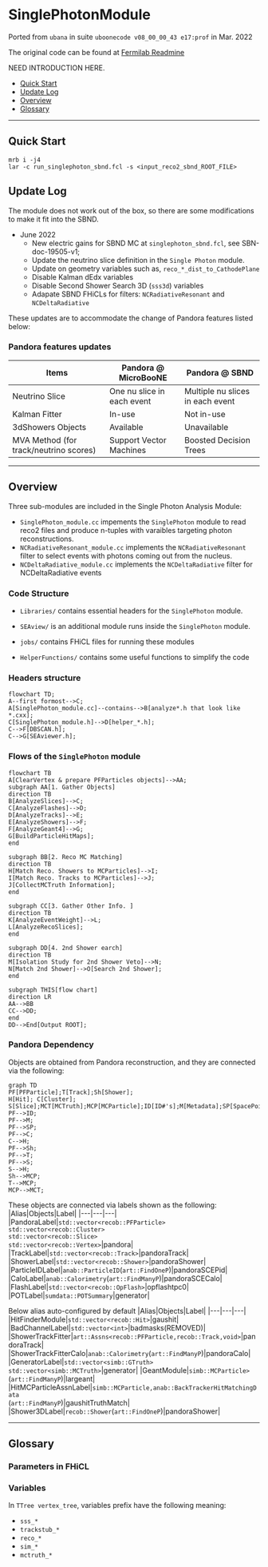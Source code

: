 # SinglePhotonModule 
Ported from `ubana` in suite `uboonecode v08_00_00_43 e17:prof` in Mar. 2022

The original code can be found at [Fermilab Readmine](https://cdcvs.fnal.gov/redmine/projects/ubana/repository?utf8=%E2%9C%93&rev=feature%2Fmarkross_Nov2021_merge)

NEED INTRODUCTION HERE.

* [Quick Start](#quick-start)
* [Update Log](#update-log)
* [Overview](#overview)
* [Glossary](#glossary)

---
## Quick Start
```
mrb i -j4
lar -c run_singlephoton_sbnd.fcl -s <input_reco2_sbnd_ROOT_FILE>
```

## Update Log
The module does not work out of the box, so there are some modifications to make it fit into the SBND.

- June 2022
	- New electric gains for SBND MC at `singlephoton_sbnd.fcl`, see SBN-doc-19505-v1;
	- Update the neutrino slice definition in the `Single Photon` module.
	- Update on geometry variables such as, `reco_*_dist_to_CathodePlane`
	- Disable Kalman dEdx variables
	- Disable Second Shower Search 3D (`sss3d`) variables
	- Adapate SBND FHiCLs for filters: `NCRadiativeResonant` and `NCDeltaRadiative`

These updates are to accommodate the change of Pandora features listed below:

### Pandora features updates
|Items|Pandora @ MicroBooNE|Pandora @ SBND|
|---|---|---|
|Neutrino Slice|One nu slice in each event | Multiple nu slices in each event|
|Kalman Fitter| In-use | Not in-use|
|3dShowers Objects| Available | Unavailable|
|MVA Method (for track/neutrino scores)|Support Vector Machines|Boosted Decision Trees|


---
## Overview

Three sub-modules are included in the Single Photon Analysis Module:
- `SinglePhoton_module.cc` impements the `SinglePhoton` module to read reco2 files and produce n-tuples with varaibles targeting photon reconstructions.
- `NCRadiativeResonant_module.cc`  implements the `NCRadiativeResonant` filter to select events with photons coming out from the nucleus.
- `NCDeltaRadiative_module.cc` implements the `NCDeltaRadiative` filter for NCDeltaRadiative events

### Code Structure
- `Libraries/` contains essential headers for the `SinglePhoton` module.

- `SEAview/` is an additional module runs inside the `SinglePhoton` module.

- `jobs/` contains FHiCL files for running these modules

- `HelperFunctions/` contains some useful functions to simplify the code

### Headers structure

```mermaid
flowchart TD;
A--first formost-->C;
A[SinglePhoton_module.cc]--contains-->B[analyze*.h that look like *.cxx];
C[SinglePhoton_module.h]-->D[helper_*.h];
C-->F[DBSCAN.h];
C-->G[SEAviewer.h];
```

### Flows of the `SinglePhoton` module

```mermaid
flowchart TB
A[ClearVertex & prepare PFParticles objects]-->AA;
subgraph AA[1. Gather Objects]
direction TB
B[AnalyzeSlices]-->C;
C[AnalyzeFlashes]-->D;
D[AnalyzeTracks]-->E;
E[AnalyzeShowers]-->F;
F[AnalyzeGeant4]-->G;
G[BuildParticleHitMaps];
end  

subgraph BB[2. Reco MC Matching]
direction TB
H[Match Reco. Showers to MCParticles]-->I;
I[Match Reco. Tracks to MCParticles]-->J;
J[CollectMCTruth Information];
end

subgraph CC[3. Gather Other Info. ]
direction TB
K[AnalyzeEventWeight]-->L;
L[AnalyzeRecoSlices];
end

subgraph DD[4. 2nd Shower earch]
direction TB
M[Isolation Study for 2nd Shower Veto]-->N;
N[Match 2nd Shower]-->O[Search 2nd Shower];
end

subgraph THIS[flow chart]
direction LR
AA-->BB
CC-->DD;
end
DD-->End[Output ROOT];
```


### Pandora Dependency
Objects are obtained from Pandora reconstruction, and they are connected  via the following:
```mermaid
graph TD
PF[PFParticle];T[Track];Sh[Shower];
H[Hit]; C[Cluster]; S[Slice];MCT[MCTruth];MCP[MCParticle];ID[ID#'s];M[Metadata];SP[SpacePoint];
PF-->ID;
PF-->M;
PF-->SP;
PF-->C;
C-->H;
PF-->Sh;
PF-->T;
PF-->S;
S-->H;
Sh-->MCP;
T-->MCP;
MCP-->MCT;
```

These objects are connected via labels shown as the following:
|Alias|Objects|Label|
|---|---|---|
|PandoraLabel|`std::vector<recob::PFParticle>`<br>`std::vector<recob::Cluster>`<br>`std::vector<recob::Slice>`<br>`std::vector<recob::Vertex>`|pandora|
|TrackLabel|`std::vector<recob::Track>`|pandoraTrack|
|ShowerLabel|`std::vector<recob::Shower>`|pandoraShower|
|ParticleIDLabel|`anab::ParticleID`(`art::FindOneP`)|pandoraSCEPid|
|CaloLabel|`anab::Calorimetry`(`art::FindManyP`)|pandoraSCECalo|
|FlashLabel|`std::vector<recob::OpFlash>`|opflashtpc0|
|POTLabel|`sumdata::POTSummary`|generator|

Below alias auto-configured by default
|Alias|Objects|Label|
|---|---|---|
|HitFinderModule|`std::vector<recob::Hit>`|gaushit|
|BadChannelLabel|`std::vector<int>`|badmasks(REMOVED)|
|ShowerTrackFitter|`art::Assns<recob::PFParticle,recob::Track,void>`|pandoraTrack|
|ShowerTrackFitterCalo|`anab::Calorimetry`(`art::FindManyP`)|pandoraCalo|
|GeneratorLabel|`std::vector<simb::GTruth>`<br>`std::vector<simb::MCTruth>`|generator|
|GeantModule|`simb::MCParticle>`(`art::FindManyP`)|largeant|
|HitMCParticleAssnLabel|`simb::MCParticle,anab::BackTrackerHitMatchingData`<br>(`art::FindManyP`)|gaushitTruthMatch|
|Shower3DLabel|`recob::Shower`(`art::FindOneP`)|pandoraShower|


---
## Glossary

### Parameters in FHiCL

### Variables

In `TTree vertex_tree`, variables prefix have the following meaning:
- `sss_*` 
- `trackstub_*` 
- `reco_*` 
- `sim_*` 
- `mctruth_*` 
